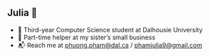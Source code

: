 ## Julia 🤗 

- 🤔 Third-year Computer Science student at Dalhousie University
- 🍰 Part-time helper at my sister’s small business
- 📬 Reach me at phuong.pham@dal.ca / phamjulia9@gmail.com
<!--
**phuongwj/phuongwj** is a ✨ _special_ ✨ repository because its `README.md` (this file) appears on your GitHub profile.

Here are some ideas to get you started:

- 🔭 I’m currently working on ...
- 🌱 I’m currently learning ...
- 👯 I’m looking to collaborate on ...
- 🤔 I’m looking for help with ...
- 💬 Ask me about ...
- 📫 How to reach me: ...
- 😄 Pronouns: ...
- ⚡ Fun fact: ...
-->
